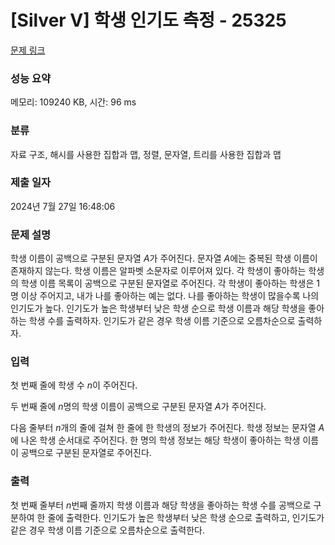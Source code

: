 # [Silver V] 학생 인기도 측정 - 25325 

[문제 링크](https://www.acmicpc.net/problem/25325) 

### 성능 요약

메모리: 109240 KB, 시간: 96 ms

### 분류

자료 구조, 해시를 사용한 집합과 맵, 정렬, 문자열, 트리를 사용한 집합과 맵

### 제출 일자

2024년 7월 27일 16:48:06

### 문제 설명

<p>학생 이름이 공백으로 구분된 문자열 <em>A</em>가 주어진다. 문자열 <em>A</em>에는 중복된 학생 이름이 존재하지 않는다. 학생 이름은 알파벳 소문자로 이루어져 있다. 각 학생이 좋아하는 학생의 학생 이름 목록이 공백으로 구분된 문자열로 주어진다. 각 학생이 좋아하는 학생은 1명 이상 주어지고, 내가 나를 좋아하는 예는 없다. 나를 좋아하는 학생이 많을수록 나의 인기도가 높다. 인기도가 높은 학생부터 낮은 학생 순으로 학생 이름과 해당 학생을 좋아하는 학생 수를 출력하자. 인기도가 같은 경우 학생 이름 기준으로 오름차순으로 출력하자.</p>

### 입력 

 <p>첫 번째 줄에 학생 수 <em>n</em>이 주어진다.</p>

<p>두 번째 줄에 <em>n</em>명의 학생 이름이 공백으로 구분된 문자열 <em>A</em>가 주어진다.</p>

<p>다음 줄부터 <em>n</em>개의 줄에 걸쳐 한 줄에 한 학생의 정보가 주어진다. 학생 정보는 문자열 <em>A</em>에 나온 학생 순서대로 주어진다. 한 명의 학생 정보는 해당 학생이 좋아하는 학생 이름이 공백으로 구분된 문자열로 주어진다.</p>

### 출력 

 <p>첫 번째 줄부터 <em>n</em>번째 줄까지 학생 이름과 해당 학생을 좋아하는 학생 수를 공백으로 구분하여 한 줄에 출력한다. 인기도가 높은 학생부터 낮은 학생 순으로 출력하고, 인기도가 같은 경우 학생 이름 기준으로 오름차순으로 출력한다.</p>

